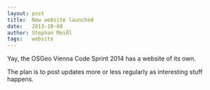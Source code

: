 ```yaml
---
layout: post
title:  New website launched
date:   2013-10-08
author: Stephan Meißl
tags:   website
---
```


Yay, the OSGeo Vienna Code Sprint 2014 has a website of its own.

The plan is to post updates more or less regularly as interesting stuff happens.
